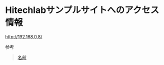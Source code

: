 # Hitechlabサンプルサイトへのアクセス情報

http://192.168.0.8/



参考
>[名前](url)

>[]()

>[]()

>[]()

>[]()

>[]()

>[]()

>[]()

>[]()

>[]()

>[]()